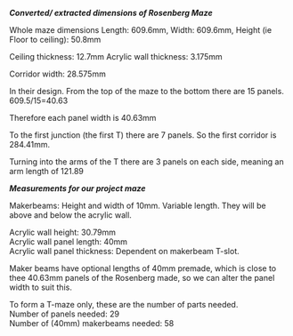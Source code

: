 ***Converted/ extracted dimensions of Rosenberg Maze***

Whole maze dimensions Length: 609.6mm, Width: 609.6mm, Height (ie Floor to ceiling): 50.8mm

Ceiling thickness: 12.7mm
Acrylic wall thickness: 3.175mm

Corridor width: 28.575mm

In their design. From the top of the maze to the bottom there are 15 panels. 609.5/15=40.63

Therefore each panel width is 40.63mm

To the first junction (the first T) there are 7 panels. So the first corridor is 284.41mm.

Turning into the arms of the T there are 3 panels on each side, meaning an arm length of 121.89

***Measurements for our project maze***

Makerbeams: Height and width of 10mm. Variable length. They will be above and below the acrylic wall.

Acrylic wall height: 30.79mm  
Acrylic wall panel length: 40mm  
Acrylic wall panel thickness: Dependent on makerbeam T-slot.

Maker beams have optional lengths of 40mm premade, which is close to thee 40.63mm panels of the Rosenberg made, so we can alter the panel width to suit this.

To form a T-maze only, these are the number of parts needed.  
Number of panels needed: 29  
Number of (40mm) makerbeams needed: 58


